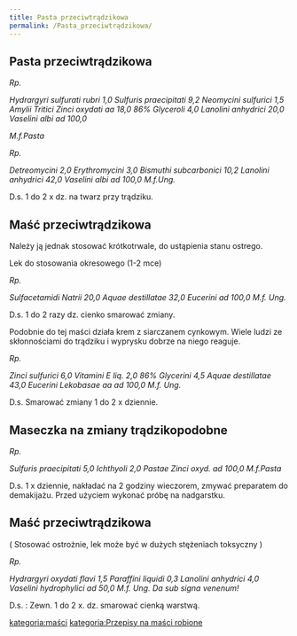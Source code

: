 ```yaml
---
title: Pasta przeciwtrądzikowa
permalink: /Pasta_przeciwtrądzikowa/
---
```


Pasta przeciwtrądzikowa
-----------------------

*Rp.*

*Hydrargyri sulfurati rubri 1,0*
*Sulfuris praecipitati 9,2*
*Neomycini sulfurici 1,5*
*Amylii Tritici*
*Zinci oxydati aa 18,0*
*86% Glyceroli 4,0*
*Lanolini anhydrici 20,0*
*Vaselini albi ad 100,0*

*M.f.Pasta*

*Rp.*

*Detreomycini 2,0*
*Erythromycini 3,0*
*Bismuthi subcarbonici 10,2*
*Lanolini anhydrici 42,0*
*Vaselini albi ad 100,0*
*M.f.Ung.*

D.s. 1 do 2 x dz. na twarz przy trądziku.

Maść przeciwtrądzikowa
----------------------

Należy ją jednak stosować krótkotrwale, do ustąpienia stanu ostrego.

Lek do stosowania okresowego (1-2 mce)

*Rp.*

*Sulfacetamidi Natrii 20,0*
*Aquae destillatae 32,0*
*Eucerini ad 100,0*
*M.f. Ung.*

D.s. 1 do 2 razy dz. cienko smarować zmiany.

Podobnie do tej maści działa krem z siarczanem cynkowym. Wiele ludzi ze skłonnościami do trądziku i wyprysku dobrze na niego reaguje.

*Rp.*

*Zinci sulfurici 6,0*
*Vitamini E liq. 2,0*
*86% Glycerini 4,5*
*Aquae destillatae 43,0*
*Eucerini*
*Lekobasae aa ad 100,0*
*M.f. Ung.*

D.s. Smarować zmiany 1 do 2 x dziennie.

Maseczka na zmiany trądzikopodobne
----------------------------------

*Rp.*

*Sulfuris praecipitati 5,0*
*Ichthyoli 2,0*
*Pastae Zinci oxyd. ad 100,0*
*M.f.Pasta*

D.s. 1 x dziennie, nakładać na 2 godziny wieczorem, zmywać preparatem do demakijażu. Przed użyciem wykonać próbę na nadgarstku.

Maść przeciwtrądzikowa
----------------------

( Stosować ostrożnie, lek może być w dużych stężeniach toksyczny )

*Rp.*

*Hydrargyri oxydati flavi 1,5*
*Paraffini liquidi 0,3*
*Lanolini anhydrici 4,0*
*Vaselini hydrophylici ad 50,0*
*M.f. Ung. Da sub signa venenum!*

D.s. : Zewn. 1 do 2 x. dz. smarować cienką warstwą.

[kategoria:maści](/atopedia/kategoria:maści "wikilink") [kategoria:Przepisy na maści robione](/atopedia/kategoria:Przepisy_na_maści_robione "wikilink")
